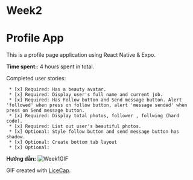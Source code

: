 # Week2
# Profile App
This is a profile page application using React Native & Expo.

**Time spent:**: 4 hours spent in total.

Completed user stories:

	 * [x] Required: Has a beauty avatar.
	 * [x] Required: Display user's full name and current job.
	 * [x] Required: Has Follow button and Send message button. Alert 'followed' when press on follow button, alert 'message sended' when press on Send message button.
	 * [x] Required: Display total photos, follower , follwing (hard code).
	 * [x] Required: List out user's beautiful photos.
	 * [x] Optional: Style follow button and send message button has shadow.
	 * [x] Optional: Create bottom tab layout 
	 * [x] Optional:

**Hướng dẫn:** 
![Week1GIF](https://user-images.githubusercontent.com/48592936/61394062-8b0acd80-a8ec-11e9-82ed-3166a2e9f0a3.gif)

GIF created with [LiceCap](http://www.cockos.com/licecap/).